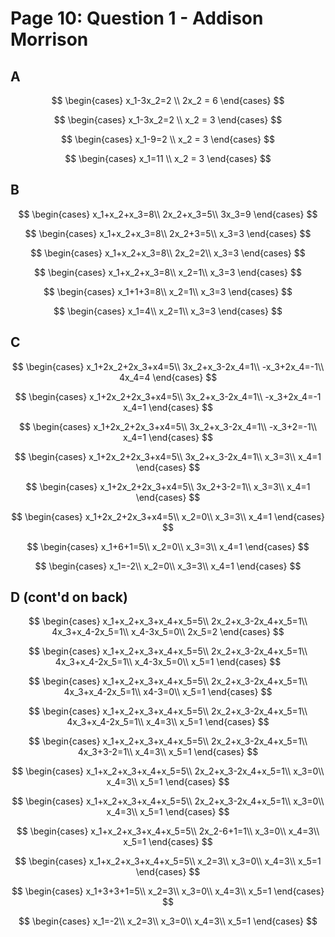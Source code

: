# Page 10: Question 1 - Addison Morrison

## A

$$
\begin{cases}
x_1-3x_2=2 \\
2x_2 = 6
\end{cases}
$$

$$
\begin{cases}
x_1-3x_2=2 \\
x_2 = 3
\end{cases}
$$

$$
\begin{cases}
x_1-9=2 \\
x_2 = 3
\end{cases}
$$

$$
\begin{cases}
x_1=11 \\
x_2 = 3
\end{cases}
$$

## B

$$
\begin{cases}
x_1+x_2+x_3=8\\
2x_2+x_3=5\\
3x_3=9
\end{cases}
$$

$$
\begin{cases}
x_1+x_2+x_3=8\\
2x_2+3=5\\
x_3=3
\end{cases}
$$

$$
\begin{cases}
x_1+x_2+x_3=8\\
2x_2=2\\
x_3=3
\end{cases}
$$

$$
\begin{cases}
x_1+x_2+x_3=8\\
x_2=1\\
x_3=3
\end{cases}
$$

$$
\begin{cases}
x_1+1+3=8\\
x_2=1\\
x_3=3
\end{cases}
$$

$$
\begin{cases}
x_1=4\\
x_2=1\\
x_3=3
\end{cases}
$$

## C

$$
\begin{cases}
x_1+2x_2+2x_3+x4=5\\
3x_2+x_3-2x_4=1\\
-x_3+2x_4=-1\\
4x_4=4
\end{cases}
$$

$$
\begin{cases}
x_1+2x_2+2x_3+x4=5\\
3x_2+x_3-2x_4=1\\
-x_3+2x_4=-1
x_4=1
\end{cases}
$$

$$
\begin{cases}
x_1+2x_2+2x_3+x4=5\\
3x_2+x_3-2x_4=1\\
-x_3+2=-1\\
x_4=1
\end{cases}
$$

$$
\begin{cases}
x_1+2x_2+2x_3+x4=5\\
3x_2+x_3-2x_4=1\\
x_3=3\\
x_4=1
\end{cases}
$$

$$
\begin{cases}
x_1+2x_2+2x_3+x4=5\\
3x_2+3-2=1\\
x_3=3\\
x_4=1
\end{cases}
$$

$$
\begin{cases}
x_1+2x_2+2x_3+x4=5\\
x_2=0\\
x_3=3\\
x_4=1
\end{cases}
$$

$$
\begin{cases}
x_1+6+1=5\\
x_2=0\\
x_3=3\\
x_4=1
\end{cases}
$$

$$
\begin{cases}
x_1=-2\\
x_2=0\\
x_3=3\\
x_4=1
\end{cases}
$$

## D (cont'd on back)

$$
\begin{cases}
x_1+x_2+x_3+x_4+x_5=5\\
2x_2+x_3-2x_4+x_5=1\\
4x_3+x_4-2x_5=1\\
x_4-3x_5=0\\
2x_5=2
\end{cases}
$$

$$
\begin{cases}
x_1+x_2+x_3+x_4+x_5=5\\
2x_2+x_3-2x_4+x_5=1\\
4x_3+x_4-2x_5=1\\
x_4-3x_5=0\\
x_5=1
\end{cases}
$$

$$
\begin{cases}
x_1+x_2+x_3+x_4+x_5=5\\
2x_2+x_3-2x_4+x_5=1\\
4x_3+x_4-2x_5=1\\
x4-3=0\\
x_5=1
\end{cases}
$$

$$
\begin{cases}
x_1+x_2+x_3+x_4+x_5=5\\
2x_2+x_3-2x_4+x_5=1\\
4x_3+x_4-2x_5=1\\
x_4=3\\
x_5=1
\end{cases}
$$

$$
\begin{cases}
x_1+x_2+x_3+x_4+x_5=5\\
2x_2+x_3-2x_4+x_5=1\\
4x_3+3-2=1\\
x_4=3\\
x_5=1
\end{cases}
$$

$$
\begin{cases}
x_1+x_2+x_3+x_4+x_5=5\\
2x_2+x_3-2x_4+x_5=1\\
x_3=0\\
x_4=3\\
x_5=1
\end{cases}
$$

$$
\begin{cases}
x_1+x_2+x_3+x_4+x_5=5\\
2x_2+x_3-2x_4+x_5=1\\
x_3=0\\
x_4=3\\
x_5=1
\end{cases}
$$

$$
\begin{cases}
x_1+x_2+x_3+x_4+x_5=5\\
2x_2-6+1=1\\
x_3=0\\
x_4=3\\
x_5=1
\end{cases}
$$

$$
\begin{cases}
x_1+x_2+x_3+x_4+x_5=5\\
x_2=3\\
x_3=0\\
x_4=3\\
x_5=1
\end{cases}
$$

$$
\begin{cases}
x_1+3+3+1=5\\
x_2=3\\
x_3=0\\
x_4=3\\
x_5=1
\end{cases}
$$

$$
\begin{cases}
x_1=-2\\
x_2=3\\
x_3=0\\
x_4=3\\
x_5=1
\end{cases}
$$
